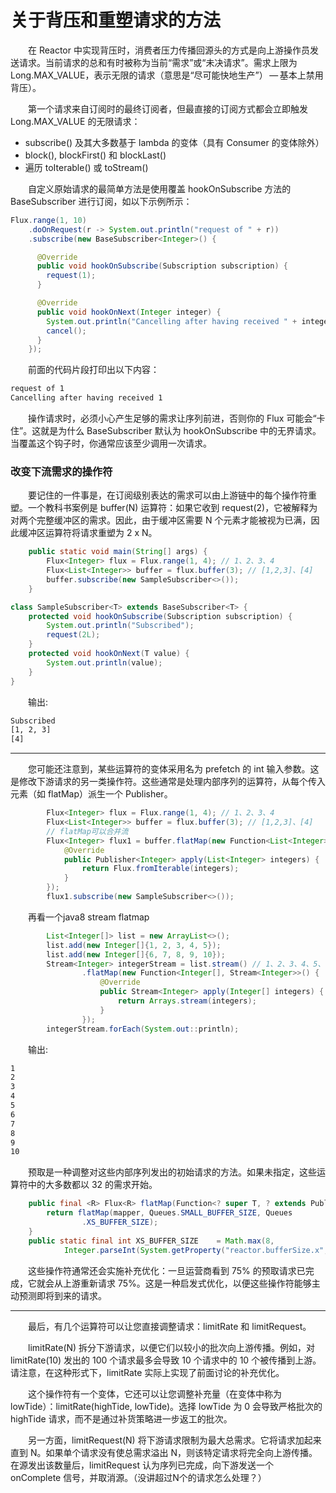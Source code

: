 # 关于背压和重塑请求的方法

&emsp;&emsp;在 Reactor 中实现背压时，消费者压力传播回源头的方式是向上游操作员发送请求。当前请求的总和有时被称为当前“需求”或“未决请求”。需求上限为Long.MAX_VALUE，表示无限的请求（意思是“尽可能快地生产”） — 基本上禁用背压）。

&emsp;&emsp;第一个请求来自订阅时的最终订阅者，但最直接的订阅方式都会立即触发 Long.MAX_VALUE 的无限请求：

- subscribe() 及其大多数基于 lambda 的变体（具有 Consumer<Subscription> 的变体除外）
- block(), blockFirst() 和 blockLast()
- 遍历 toIterable() 或 toStream()

&emsp;&emsp;自定义原始请求的最简单方法是使用覆盖 hookOnSubscribe 方法的 BaseSubscriber 进行订阅，如以下示例所示：

```java
Flux.range(1, 10)
    .doOnRequest(r -> System.out.println("request of " + r))
    .subscribe(new BaseSubscriber<Integer>() {

      @Override
      public void hookOnSubscribe(Subscription subscription) {
        request(1);
      }

      @Override
      public void hookOnNext(Integer integer) {
        System.out.println("Cancelling after having received " + integer);
        cancel();
      }
    });
```

&emsp;&emsp;前面的代码片段打印出以下内容：

```bash
request of 1
Cancelling after having received 1
```

&emsp;&emsp;操作请求时，必须小心产生足够的需求让序列前进，否则你的 Flux 可能会“卡住”。这就是为什么 BaseSubscriber 默认为 hookOnSubscribe 中的无界请求。当覆盖这个钩子时，你通常应该至少调用一次请求。

### 改变下流需求的操作符

&emsp;&emsp;要记住的一件事是，在订阅级别表达的需求可以由上游链中的每个操作符重塑。一个教科书案例是 buffer(N) 运算符：如果它收到 request(2)，它被解释为对两个完整缓冲区的需求。因此，由于缓冲区需要 N 个元素才能被视为已满，因此缓冲区运算符将请求重塑为 2 x N。

```java
    public static void main(String[] args) {
        Flux<Integer> flux = Flux.range(1, 4); // 1、2、3、4
        Flux<List<Integer>> buffer = flux.buffer(3); // [1,2,3]、[4]
        buffer.subscribe(new SampleSubscriber<>());
    }

class SampleSubscriber<T> extends BaseSubscriber<T> {
    protected void hookOnSubscribe(Subscription subscription) {
        System.out.println("Subscribed");
        request(2L);
    }
    protected void hookOnNext(T value) {
        System.out.println(value);
    }
}
```

&emsp;&emsp;输出:

```bash
Subscribed
[1, 2, 3]
[4]
```

---
&emsp;&emsp;您可能还注意到，某些运算符的变体采用名为 prefetch 的 int 输入参数。这是修改下游请求的另一类操作符。这些通常是处理内部序列的运算符，从每个传入元素（如 flatMap）派生一个 Publisher。

```java
        Flux<Integer> flux = Flux.range(1, 4); // 1、2、3、4
        Flux<List<Integer>> buffer = flux.buffer(3); // [1,2,3]、[4]
        // flatMap可以合并流
        Flux<Integer> flux1 = buffer.flatMap(new Function<List<Integer>, Publisher<Integer>>() { // 现在flux1与flux是一样的了 1、2、3、4
            @Override
            public Publisher<Integer> apply(List<Integer> integers) {
                return Flux.fromIterable(integers);
            }
        });
        flux1.subscribe(new SampleSubscriber<>());
```

&emsp;&emsp;再看一个java8 stream flatmap

```java
        List<Integer[]> list = new ArrayList<>();
        list.add(new Integer[]{1, 2, 3, 4, 5});
        list.add(new Integer[]{6, 7, 8, 9, 10});
        Stream<Integer> integerStream = list.stream() // 1、2、3、4、5、6、7、8、9、10
                .flatMap(new Function<Integer[], Stream<Integer>>() {
                    @Override
                    public Stream<Integer> apply(Integer[] integers) {
                        return Arrays.stream(integers);
                    }
                });
        integerStream.forEach(System.out::println);
```

&emsp;&emsp;输出:

```bash
1
2
3
4
5
6
7
8
9
10
```

&emsp;&emsp;预取是一种调整对这些内部序列发出的初始请求的方法。如果未指定，这些运算符中的大多数都以 32 的需求开始。

```java
	public final <R> Flux<R> flatMap(Function<? super T, ? extends Publisher<? extends R>> mapper) {
		return flatMap(mapper, Queues.SMALL_BUFFER_SIZE, Queues
				.XS_BUFFER_SIZE);
	}
	public static final int XS_BUFFER_SIZE    = Math.max(8,
			Integer.parseInt(System.getProperty("reactor.bufferSize.x", "32")));
```

&emsp;&emsp;这些操作符通常还会实施补充优化：一旦运营商看到 75% 的预取请求已完成，它就会从上游重新请求 75%。这是一种启发式优化，以便这些操作符能够主动预测即将到来的请求。

---

&emsp;&emsp;最后，有几个运算符可以让您直接调整请求：limitRate 和 limitRequest。

&emsp;&emsp;limitRate(N) 拆分下游请求，以便它们以较小的批次向上游传播。例如，对 limitRate(10) 发出的 100 个请求最多会导致 10 个请求中的 10 个被传播到上游。请注意，在这种形式下，limitRate 实际上实现了前面讨论的补充优化。

&emsp;&emsp;这个操作符有一个变体，它还可以让您调整补充量（在变体中称为 lowTide）：limitRate(highTide, lowTide)。选择 lowTide 为 0 会导致严格批次的 highTide 请求，而不是通过补货策略进一步返工的批次。

&emsp;&emsp;另一方面，limitRequest(N) 将下游请求限制为最大总需求。它将请求加起来直到 N。如果单个请求没有使总需求溢出 N，则该特定请求将完全向上游传播。在源发出该数量后，limitRequest 认为序列已完成，向下游发送一个 onComplete 信号，并取消源。（没讲超过N个的请求怎么处理？）

